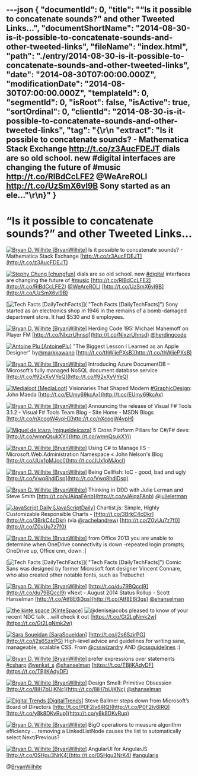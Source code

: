 ---json
{
  "documentId": 0,
  "title": "“Is it possible to concatenate sounds?” and other Tweeted Links…",
  "documentShortName": "2014-08-30-is-it-possible-to-concatenate-sounds-and-other-tweeted-links",
  "fileName": "index.html",
  "path": "./entry/2014-08-30-is-it-possible-to-concatenate-sounds-and-other-tweeted-links",
  "date": "2014-08-30T07:00:00.000Z",
  "modificationDate": "2014-08-30T07:00:00.000Z",
  "templateId": 0,
  "segmentId": 0,
  "isRoot": false,
  "isActive": true,
  "sortOrdinal": 0,
  "clientId": "2014-08-30-is-it-possible-to-concatenate-sounds-and-other-tweeted-links",
  "tag": "{\r\n  \"extract\": \"Is it possible to concatenate sounds? - Mathematica Stack Exchange http://t.co/z3AucFDEJT  dials are so old school. new #digital interfaces are changing the future of #music http://t.co/RlBdCcLFE2 @WeAreROLI http://t.co/UzSmX6vl9B  Sony started as an ele...\"\r\n}"
}
---

# “Is it possible to concatenate sounds?” and other Tweeted Links…

[<img alt="Bryan D. Wilhite [BryanWilhite]" src="https://songhay.blob.core.windows.net/shared-social-twitter/BryanWilhite.jpeg">](http://t.co/UNdqV0Z1zz "Bryan D. Wilhite [BryanWilhite]") <span>Is it possible to concatenate sounds? - Mathematica Stack Exchange [http://t.co/z3AucFDEJT](http://t.co/z3AucFDEJT)</span>

[<img alt="Stephy Chung [chungfun]" src="https://songhay.blob.core.windows.net/shared-social-twitter/chungfun.png">](http://t.co/tIwqjPZiIA "Stephy Chung [chungfun]") <span>dials are so old school. new [#digital](http://search.twitter.com/search?q=%23digital) interfaces are changing the future of [#music](http://search.twitter.com/search?q=%23music) [http://t.co/RlBdCcLFE2](http://t.co/RlBdCcLFE2) [@WeAreROLI](http://twitter.com/WeAreROLI) [http://t.co/UzSmX6vl9B](http://t.co/UzSmX6vl9B)</span>

[<img alt="Tech Facts [DailyTechFacts]" src="https://songhay.blob.core.windows.net/shared-social-twitter/DailyTechFacts.jpeg">]( "Tech Facts [DailyTechFacts]") <span>Sony started as an electronics shop in 1946 in the remains of a bomb-damaged department store. It had $530 and 8 employees.</span>

[<img alt="Bryan D. Wilhite [BryanWilhite]" src="https://songhay.blob.core.windows.net/shared-social-twitter/BryanWilhite.jpeg">](http://t.co/UNdqV0Z1zz "Bryan D. Wilhite [BryanWilhite]") <span>Herding Code 195: Michael Mahemoff on Player FM [http://t.co/NlxzrUhnsd](http://t.co/NlxzrUhnsd) [@herdingcode](http://twitter.com/herdingcode)</span>

[<img alt="Antoine Plu [AntoinePlu]" src="https://songhay.blob.core.windows.net/shared-social-twitter/AntoinePlu.jpeg">](http://t.co/ZCbubeQeZ6 "Antoine Plu [AntoinePlu]") <span>"The Biggest Lesson I Learned as an Apple Designer" by[@markkawano](http://twitter.com/markkawano) [http://t.co/thWjjePXsB](http://t.co/thWjjePXsB)</span>

[<img alt="Bryan D. Wilhite [BryanWilhite]" src="https://songhay.blob.core.windows.net/shared-social-twitter/BryanWilhite.jpeg">](http://t.co/UNdqV0Z1zz "Bryan D. Wilhite [BryanWilhite]") <span>Introducing Azure DocumentDB – Microsoft’s fully managed NoSQL document database service [http://t.co/f92xXyVYeQ](http://t.co/f92xXyVYeQ)</span>

[<img alt="Medialoot [MediaLoot]" src="https://songhay.blob.core.windows.net/shared-social-twitter/MediaLoot.png">](http://t.co/mBCFBlwXVS "Medialoot [MediaLoot]") <span>Visionaries That Shaped Modern [#GraphicDesign](http://search.twitter.com/search?q=%23GraphicDesign): John Maeda [http://t.co/EUmy69kcAx](http://t.co/EUmy69kcAx)</span>

[<img alt="Bryan D. Wilhite [BryanWilhite]" src="https://songhay.blob.core.windows.net/shared-social-twitter/BryanWilhite.jpeg">](http://t.co/UNdqV0Z1zz "Bryan D. Wilhite [BryanWilhite]") <span>Announcing the release of Visual F# Tools 3.1.2 - Visual F# Tools Team Blog - Site Home - MSDN Blogs [http://t.co/nXcogW4vpH](http://t.co/nXcogW4vpH)</span>

[<img alt="Miguel de Icaza [migueldeicaza]" src="https://songhay.blob.core.windows.net/shared-social-twitter/migueldeicaza.png">](http://t.co/NrWutH4j9m "Miguel de Icaza [migueldeicaza]") <span>5 Cross Platform Pillars for C#/F# devs: [http://t.co/wmnQsukXYi](http://t.co/wmnQsukXYi)</span>

[<img alt="Bryan D. Wilhite [BryanWilhite]" src="https://songhay.blob.core.windows.net/shared-social-twitter/BryanWilhite.jpeg">](http://t.co/UNdqV0Z1zz "Bryan D. Wilhite [BryanWilhite]") <span>Using C# to Manage IIS – Microsoft.Web.Administration Namespace « John Nelson's Blog [http://t.co/JUx1pMJocI](http://t.co/JUx1pMJocI)</span>

[<img alt="Bryan D. Wilhite [BryanWilhite]" src="https://songhay.blob.core.windows.net/shared-social-twitter/BryanWilhite.jpeg">](http://t.co/UNdqV0Z1zz "Bryan D. Wilhite [BryanWilhite]") <span>Being Cellfish: IoC - good, bad and ugly [http://t.co/Vwq8hdiDsp](http://t.co/Vwq8hdiDsp)</span>

[<img alt="Bryan D. Wilhite [BryanWilhite]" src="https://songhay.blob.core.windows.net/shared-social-twitter/BryanWilhite.jpeg">](http://t.co/UNdqV0Z1zz "Bryan D. Wilhite [BryanWilhite]") <span>Thinking in DDD with Julie Lerman and Steve Smith [http://t.co/vJAiqaFAnb](http://t.co/vJAiqaFAnb) [@julielerman](http://twitter.com/julielerman)</span>

[<img alt="JavaScript Daily [JavaScriptDaily]" src="https://songhay.blob.core.windows.net/shared-social-twitter/JavaScriptDaily.png">](http://t.co/56rEexiC7n "JavaScript Daily [JavaScriptDaily]") <span>Chartist.js: Simple, Highly Customizable Responsible Charts - [http://t.co/3BrkC4cDkr](http://t.co/3BrkC4cDkr) (via [@rachelandrew](http://twitter.com/rachelandrew)) [http://t.co/Z0vUu7z7f0](http://t.co/Z0vUu7z7f0)</span>

[<img alt="Bryan D. Wilhite [BryanWilhite]" src="https://songhay.blob.core.windows.net/shared-social-twitter/BryanWilhite.jpeg">](http://t.co/UNdqV0Z1zz "Bryan D. Wilhite [BryanWilhite]") <span>from Office 2013 you are unable to determine when OneDrive connectivity is down -repeated login prompts; OneDrive up, Office cnn, down :[</span>

[<img alt="Tech Facts [DailyTechFacts]" src="https://songhay.blob.core.windows.net/shared-social-twitter/DailyTechFacts.jpeg">]( "Tech Facts [DailyTechFacts]") <span>Comic Sans was designed by former Microsoft font designer Vincent Connare, who also created other notable fonts, such as Trebuchet</span>

[<img alt="Bryan D. Wilhite [BryanWilhite]" src="https://songhay.blob.core.windows.net/shared-social-twitter/BryanWilhite.jpeg">](http://t.co/UNdqV0Z1zz "Bryan D. Wilhite [BryanWilhite]") <span>[http://t.co/du79BQccl9](http://t.co/du79BQccl9) vNext - August 2014 Status Rollup - Scott Hanselman [http://t.co/Atf8E6i3qs](http://t.co/Atf8E6i3qs) [@shanselman](http://twitter.com/shanselman)</span>

[<img alt="the kinte space [KinteSpace]" src="https://songhay.blob.core.windows.net/shared-social-twitter/KinteSpace.png">](http://t.co/s5roAXuR0y "the kinte space [KinteSpace]") <span>![@denisejacobs](http://twitter.com/denisejacobs) pleased to know of your recent NDC talk ...will check it out [https://t.co/Gt2LgNmk2w](https://t.co/Gt2LgNmk2w)</span>

[<img alt="Sara Soueidan [SaraSoueidan]" src="https://songhay.blob.core.windows.net/shared-social-twitter/SaraSoueidan.png">](http://t.co/tfgYPYsycN "Sara Soueidan [SaraSoueidan]") <span>[http://t.co/j2s6SzirPG](http://t.co/j2s6SzirPG) High-level advice and guidelines for writing sane, manageable, scalable CSS. From [@csswizardry](http://twitter.com/csswizardry) AND [@cssguidelines](http://twitter.com/cssguidelines) :)</span>

[<img alt="Bryan D. Wilhite [BryanWilhite]" src="https://songhay.blob.core.windows.net/shared-social-twitter/BryanWilhite.jpeg">](http://t.co/UNdqV0Z1zz "Bryan D. Wilhite [BryanWilhite]") <span>prefer expressions over statements [#csharp](http://search.twitter.com/search?q=%23csharp) [@venkat_s](http://twitter.com/venkat_s) [@shanselman](http://twitter.com/shanselman) [https://t.co/TBjIKAdyDF](https://t.co/TBjIKAdyDF)</span>

[<img alt="Bryan D. Wilhite [BryanWilhite]" src="https://songhay.blob.core.windows.net/shared-social-twitter/BryanWilhite.jpeg">](http://t.co/UNdqV0Z1zz "Bryan D. Wilhite [BryanWilhite]") <span>Design Smell: Primitive Obsession [http://t.co/8iH7bUjKNc](http://t.co/8iH7bUjKNc) [@shanselman](http://twitter.com/shanselman)</span>

[<img alt="Digital Trends [DigitalTrends]" src="https://songhay.blob.core.windows.net/shared-social-twitter/DigitalTrends.jpeg">](http://t.co/LcqczjqAOx "Digital Trends [DigitalTrends]") <span>Steve Ballmer steps down from Microsoft’s Board of Directors [http://t.co/P0F2lv6IRQ](http://t.co/P0F2lv6IRQ) [http://t.co/y8k8DKvRup](http://t.co/y8k8DKvRup)</span>

[<img alt="Bryan D. Wilhite [BryanWilhite]" src="https://songhay.blob.core.windows.net/shared-social-twitter/BryanWilhite.jpeg">](http://t.co/UNdqV0Z1zz "Bryan D. Wilhite [BryanWilhite]") <span>BigO operations to measure algorithm efficiency ... removing a LinkedListNode causes the list to automatically select Next/Previous?</span>

[<img alt="Bryan D. Wilhite [BryanWilhite]" src="https://songhay.blob.core.windows.net/shared-social-twitter/BryanWilhite.jpeg">](http://t.co/UNdqV0Z1zz "Bryan D. Wilhite [BryanWilhite]") <span>AngularUI for AngularJS [http://t.co/0SHgu3NrK4](http://t.co/0SHgu3NrK4) [#angularjs](http://search.twitter.com/search?q=%23angularjs)</span>

@[BryanWilhite](https://twitter.com/BryanWilhite)
